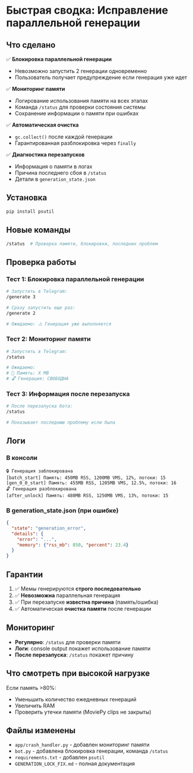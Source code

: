 # Быстрая сводка: Исправление параллельной генерации

## Что сделано

✅ **Блокировка параллельной генерации**
- Невозможно запустить 2 генерации одновременно
- Пользователь получает предупреждение если генерация уже идет

✅ **Мониторинг памяти**
- Логирование использования памяти на всех этапах
- Команда `/status` для проверки состояния системы
- Сохранение информации о памяти при ошибках

✅ **Автоматическая очистка**
- `gc.collect()` после каждой генерации
- Гарантированная разблокировка через `finally`

✅ **Диагностика перезапусков**
- Информация о памяти в логах
- Причина последнего сбоя в `/status`
- Детали в `generation_state.json`

## Установка

```bash
pip install psutil
```

## Новые команды

```bash
/status  # Проверка памяти, блокировки, последних проблем
```

## Проверка работы

### Тест 1: Блокировка параллельной генерации
```bash
# Запустить в Telegram:
/generate 3

# Сразу запустить еще раз:
/generate 2

# Ожидаемо: ⚠️ Генерация уже выполняется
```

### Тест 2: Мониторинг памяти
```bash
# Запустить в Telegram:
/status

# Ожидаемо:
# 💾 Память: X MB
# 🔓 Генерация: СВОБОДНА
```

### Тест 3: Информация после перезапуска
```bash
# После перезапуска бота:
/status

# Показывает последнюю проблему если была
```

## Логи

### В консоли
```
🔒 Генерация заблокирована
[batch_start] Память: 450MB RSS, 1200MB VMS, 12%, потоки: 15
[gen_0_0_start] Память: 455MB RSS, 1205MB VMS, 12.5%, потоки: 16
🔓 Генерация разблокирована
[after_unlock] Память: 480MB RSS, 1250MB VMS, 13%, потоки: 15
```

### В generation_state.json (при ошибке)
```json
{
  "state": "generation_error",
  "details": {
    "error": "...",
    "memory": {"rss_mb": 850, "percent": 23.4}
  }
}
```

## Гарантии

1. ✅ Мемы генерируются **строго последовательно**
2. ✅ **Невозможна** параллельная генерация
3. ✅ При перезапуске **известна причина** (память/ошибка)
4. ✅ Автоматическая **очистка памяти** после генерации

## Мониторинг

- **Регулярно**: `/status` для проверки памяти
- **Логи**: console output покажет использование памяти
- **После перезапуска**: `/status` покажет причину

## Что смотреть при высокой нагрузке

Если память >80%:
- Уменьшить количество ежедневных генераций
- Увеличить RAM
- Проверить утечки памяти (MoviePy clips не закрыты)

## Файлы изменены

- `app/crash_handler.py` - добавлен мониторинг памяти
- `bot.py` - добавлена блокировка генерации, команда `/status`
- `requirements.txt` - добавлен `psutil`
- `GENERATION_LOCK_FIX.md` - полная документация
